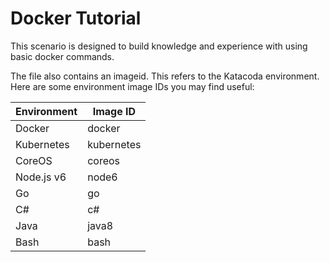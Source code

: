 # Docker Tutorial
This scenario is designed to build knowledge and experience with using basic docker commands.

The file also contains an imageid. This refers to the Katacoda environment. Here are some environment image IDs you may find useful:

| **Environment**  | **Image ID**  |
|------------------|---------------|
| Docker           | docker        |
| Kubernetes       | kubernetes    |
| CoreOS           | coreos        |
| Node.js v6       | node6         |
| Go               | go            |
| C#               | c#            |
| Java             | java8         |
| Bash             | bash          |
